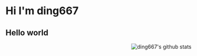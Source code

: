 
# Hi I'm ding667 

## Hello world
<img align="right" src="https://github-readme-stats.vercel.app/api?username=ding667&show_icons=true&icon_color=0366d6&bg_color=ffffff&hide_title=true&hide=contribs&include_all_commits=true" alt="ding667's github stats"/>
